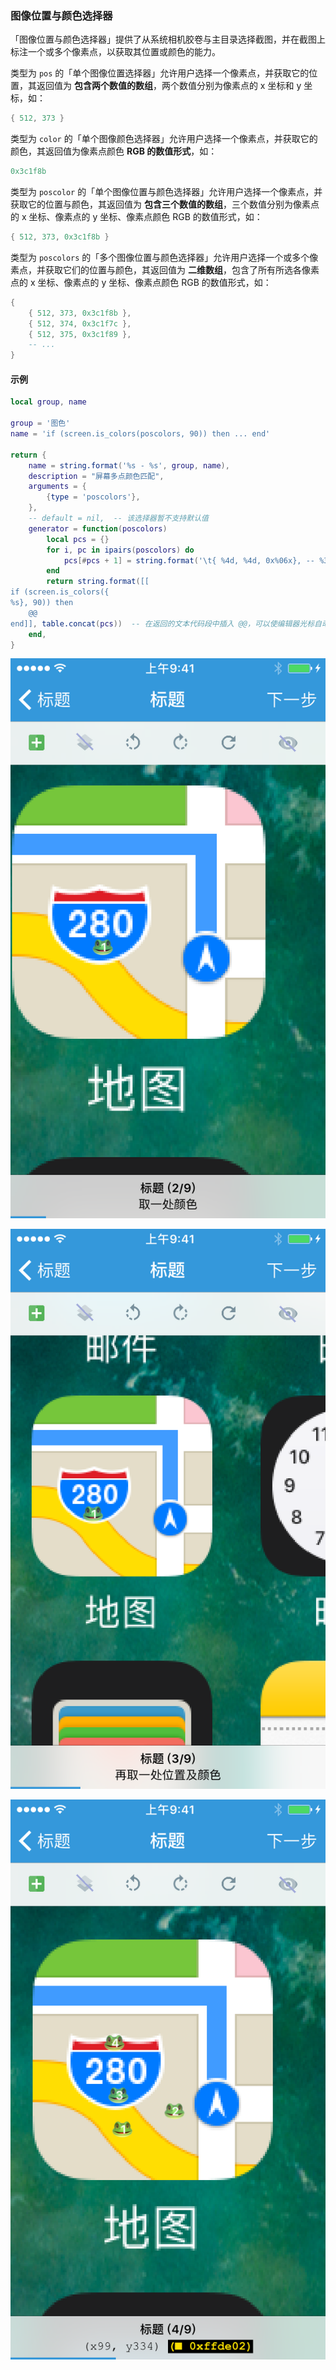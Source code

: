 ### 图像位置与颜色选择器

「图像位置与颜色选择器」提供了从系统相机胶卷与主目录选择截图，并在截图上标注一个或多个像素点，以获取其位置或颜色的能力。

类型为 `pos` 的「单个图像位置选择器」允许用户选择一个像素点，并获取它的位置，其返回值为 **包含两个数值的数组**，两个数值分别为像素点的 x 坐标和 y 坐标，如：

```lua
{ 512, 373 }
```

类型为 `color` 的「单个图像颜色选择器」允许用户选择一个像素点，并获取它的颜色，其返回值为像素点颜色 **RGB 的数值形式**，如：

```lua
0x3c1f8b
```

类型为 `poscolor` 的「单个图像位置与颜色选择器」允许用户选择一个像素点，并获取它的位置与颜色，其返回值为 **包含三个数值的数组**，三个数值分别为像素点的 x 坐标、像素点的 y 坐标、像素点颜色 RGB 的数值形式，如：

```lua
{ 512, 373, 0x3c1f8b }
```

类型为 `poscolors` 的「多个图像位置与颜色选择器」允许用户选择一个或多个像素点，并获取它们的位置与颜色，其返回值为 **二维数组**，包含了所有所选各像素点的 x 坐标、像素点的 y 坐标、像素点颜色 RGB 的数值形式，如：

```lua
{
    { 512, 373, 0x3c1f8b },
    { 512, 374, 0x3c1f7c },
    { 512, 375, 0x3c1f89 },
    -- ...
}
```


#### 示例

```lua
local group, name

group = '图色'
name = 'if (screen.is_colors(poscolors, 90)) then ... end'

return {
	name = string.format('%s - %s', group, name),
	description = "屏幕多点颜色匹配",
	arguments = {
		{type = 'poscolors'},
	},
	-- default = nil,  -- 该选择器暂不支持默认值
	generator = function(poscolors)
		local pcs = {}
		for i, pc in ipairs(poscolors) do
			pcs[#pcs + 1] = string.format('\t{ %4d, %4d, 0x%06x}, -- %3d\n', pc[1], pc[2], pc[3] & 0x00ffffff, i)
		end
		return string.format([[
if (screen.is_colors({
%s}, 90)) then
	@@
end]], table.concat(pcs))  -- 在返回的文本代码段中插入 @@，可以使编辑器光标自动移动到此处。
	end,
}
```

![IMG_0009.PNG](XUIScreenshots/IMG_0009.PNG)

![IMG_0010.PNG](XUIScreenshots/IMG_0010.PNG)

![IMG_0013.PNG](XUIScreenshots/IMG_0013.PNG)

